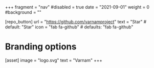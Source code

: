 +++
fragment = "nav"
#disabled = true
date = "2021-09-01"
weight = 0
#background = ""

[repo_button]
  url = "https://github.com/varnamproject"
  text = "Star" # default: "Star"
  icon = "fab fa-github" # defaults: "fab fa-github"

# Branding options
[asset]
  image = "logo.svg"
  text = "Varnam"
+++
